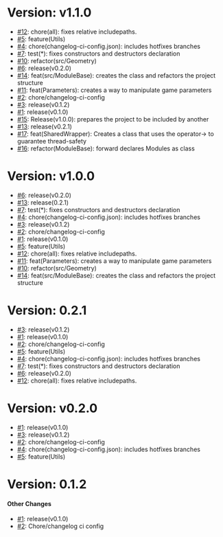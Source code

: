 # Version: v1.1.0

* [#12](https://github.com/robocin/soccer-common/pull/12): chore(all): fixes relative includepaths.
* [#5](https://github.com/robocin/soccer-common/pull/5): feature(Utils)
* [#4](https://github.com/robocin/soccer-common/pull/4): chore(changelog-ci-config.json): includes hotfixes branches
* [#7](https://github.com/robocin/soccer-common/pull/7): test(*): fixes constructors and destructors declaration
* [#10](https://github.com/robocin/soccer-common/pull/10): refactor(src/Geometry)
* [#6](https://github.com/robocin/soccer-common/pull/6): release(v0.2.0)
* [#14](https://github.com/robocin/soccer-common/pull/14): feat(src/ModuleBase): creates the class and refactors the project structure
* [#11](https://github.com/robocin/soccer-common/pull/11): feat(Parameters): creates a way to manipulate game parameters
* [#2](https://github.com/robocin/soccer-common/pull/2): chore/changelog-ci-config
* [#3](https://github.com/robocin/soccer-common/pull/3): release(v0.1.2)
* [#1](https://github.com/robocin/soccer-common/pull/1): release(v0.1.0)
* [#15](https://github.com/robocin/soccer-common/pull/15): Release(v1.0.0): prepares the project to be included by another
* [#13](https://github.com/robocin/soccer-common/pull/13): release(v0.2.1)
* [#17](https://github.com/robocin/soccer-common/pull/17): feat(SharedWrapper): Creates a class that uses the operator-> to guarantee thread-safety
* [#16](https://github.com/robocin/soccer-common/pull/16): refactor(ModuleBase): forward declares Modules as class


# Version: v1.0.0

* [#6](https://github.com/robocin/soccer-common/pull/6): release(v0.2.0)
* [#13](https://github.com/robocin/soccer-common/pull/13): release(0.2.1)
* [#7](https://github.com/robocin/soccer-common/pull/7): test(*): fixes constructors and destructors declaration
* [#4](https://github.com/robocin/soccer-common/pull/4): chore(changelog-ci-config.json): includes hotfixes branches
* [#3](https://github.com/robocin/soccer-common/pull/3): release(v0.1.2)
* [#2](https://github.com/robocin/soccer-common/pull/2): chore/changelog-ci-config
* [#1](https://github.com/robocin/soccer-common/pull/1): release(v0.1.0)
* [#5](https://github.com/robocin/soccer-common/pull/5): feature(Utils)
* [#12](https://github.com/robocin/soccer-common/pull/12): chore(all): fixes relative includepaths.
* [#11](https://github.com/robocin/soccer-common/pull/11): feat(Parameters): creates a way to manipulate game parameters
* [#10](https://github.com/robocin/soccer-common/pull/10): refactor(src/Geometry)
* [#14](https://github.com/robocin/soccer-common/pull/14): feat(src/ModuleBase): creates the class and refactors the project structure


# Version: 0.2.1

* [#3](https://github.com/robocin/soccer-common/pull/3): release(v0.1.2)
* [#1](https://github.com/robocin/soccer-common/pull/1): release(v0.1.0)
* [#2](https://github.com/robocin/soccer-common/pull/2): chore/changelog-ci-config
* [#5](https://github.com/robocin/soccer-common/pull/5): feature(Utils)
* [#4](https://github.com/robocin/soccer-common/pull/4): chore(changelog-ci-config.json): includes hotfixes branches
* [#7](https://github.com/robocin/soccer-common/pull/7): test(*): fixes constructors and destructors declaration
* [#6](https://github.com/robocin/soccer-common/pull/6): release(v0.2.0)
* [#12](https://github.com/robocin/soccer-common/pull/12): chore(all): fixes relative includepaths.


# Version: v0.2.0

* [#1](https://github.com/robocin/soccer-common/pull/1): release(v0.1.0)
* [#3](https://github.com/robocin/soccer-common/pull/3): release(v0.1.2)
* [#2](https://github.com/robocin/soccer-common/pull/2): chore/changelog-ci-config
* [#4](https://github.com/robocin/soccer-common/pull/4): chore(changelog-ci-config.json): includes hotfixes branches
* [#5](https://github.com/robocin/soccer-common/pull/5): feature(Utils)


# Version: 0.1.2


#### Other Changes

* [#1](https://github.com/robocin/soccer-common/pull/1): release(v0.1.0)
* [#2](https://github.com/robocin/soccer-common/pull/2): Chore/changelog ci config
